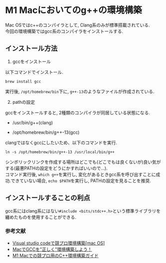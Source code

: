 # M1 Macにおいてのg++の環境構築

Mac OSではc++のコンパイラとして, Clang系のみが標準搭載されている.</br>
今回の環境構築ではgcc系のコンパイラをインストールする.

## インストール方法

1. gccをインストール

以下コマンドでインストール.</br>
```
brew install gcc
```

実行後, `/opt/homebrew/bin`下に, ```g++-13```のようなファイルが作成されている.

2. pathの設定

gccをインストールすると, 2種類のコンパイラが同居している状態になる.

- /usr/bin/g++(clang)

- /opt/homebrew/bin/g++-13(gcc)

clangではなくgccにしたいため、以下のコマンドを実行.</br>

```
ln -s /opt/homebrew/bin/g++-13 /usr/local/bin/g++
```

シンボリックリンクを作成する場所はどこでも(どこでもは良くないが)良い気がする(最悪PATHの設定をどうにかすればいいので...).</br>
コマンド実行後, `which g++`を実行し, 変化があるときgcc系を呼び出すことに成功.できていない場合, `echo $PATH`を実行し, PATHの設定を見ることを推奨.</br>

## インストールすることの利点

gcc系にはclang系にはない`#include <bits/stdc++.h>`という標準ライブラリを纏めたものを使用することができる.</br>

### 参考文献

- [Visual studio codeで競プロ環境構築[mac OS]](https://qiita.com/EngTks/items/ffa2a7b4d264e7a052c6)</br>
- [MacでGCCを"正しく"環境構築しよう！](https://qiita.com/DaikiSuyama/items/09f5aa399aad37783146#fn4)</br>
- [M1 Macでの競プロ用のC++環境構築ガイド](https://persimmonblog.com/guide-for-setting-up-environment-for-m1mac/)
